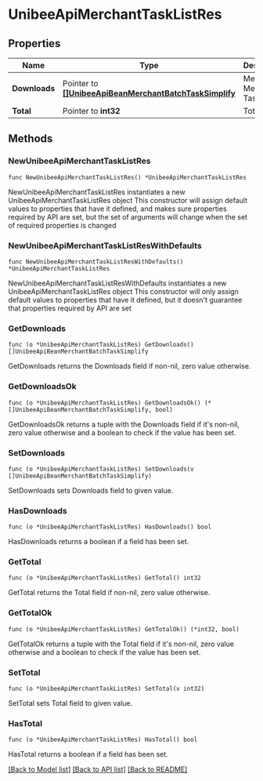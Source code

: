 # UnibeeApiMerchantTaskListRes

## Properties

Name | Type | Description | Notes
------------ | ------------- | ------------- | -------------
**Downloads** | Pointer to [**[]UnibeeApiBeanMerchantBatchTaskSimplify**](UnibeeApiBeanMerchantBatchTaskSimplify.md) | Merchant Member Task List | [optional] 
**Total** | Pointer to **int32** | Total | [optional] 

## Methods

### NewUnibeeApiMerchantTaskListRes

`func NewUnibeeApiMerchantTaskListRes() *UnibeeApiMerchantTaskListRes`

NewUnibeeApiMerchantTaskListRes instantiates a new UnibeeApiMerchantTaskListRes object
This constructor will assign default values to properties that have it defined,
and makes sure properties required by API are set, but the set of arguments
will change when the set of required properties is changed

### NewUnibeeApiMerchantTaskListResWithDefaults

`func NewUnibeeApiMerchantTaskListResWithDefaults() *UnibeeApiMerchantTaskListRes`

NewUnibeeApiMerchantTaskListResWithDefaults instantiates a new UnibeeApiMerchantTaskListRes object
This constructor will only assign default values to properties that have it defined,
but it doesn't guarantee that properties required by API are set

### GetDownloads

`func (o *UnibeeApiMerchantTaskListRes) GetDownloads() []UnibeeApiBeanMerchantBatchTaskSimplify`

GetDownloads returns the Downloads field if non-nil, zero value otherwise.

### GetDownloadsOk

`func (o *UnibeeApiMerchantTaskListRes) GetDownloadsOk() (*[]UnibeeApiBeanMerchantBatchTaskSimplify, bool)`

GetDownloadsOk returns a tuple with the Downloads field if it's non-nil, zero value otherwise
and a boolean to check if the value has been set.

### SetDownloads

`func (o *UnibeeApiMerchantTaskListRes) SetDownloads(v []UnibeeApiBeanMerchantBatchTaskSimplify)`

SetDownloads sets Downloads field to given value.

### HasDownloads

`func (o *UnibeeApiMerchantTaskListRes) HasDownloads() bool`

HasDownloads returns a boolean if a field has been set.

### GetTotal

`func (o *UnibeeApiMerchantTaskListRes) GetTotal() int32`

GetTotal returns the Total field if non-nil, zero value otherwise.

### GetTotalOk

`func (o *UnibeeApiMerchantTaskListRes) GetTotalOk() (*int32, bool)`

GetTotalOk returns a tuple with the Total field if it's non-nil, zero value otherwise
and a boolean to check if the value has been set.

### SetTotal

`func (o *UnibeeApiMerchantTaskListRes) SetTotal(v int32)`

SetTotal sets Total field to given value.

### HasTotal

`func (o *UnibeeApiMerchantTaskListRes) HasTotal() bool`

HasTotal returns a boolean if a field has been set.


[[Back to Model list]](../README.md#documentation-for-models) [[Back to API list]](../README.md#documentation-for-api-endpoints) [[Back to README]](../README.md)


